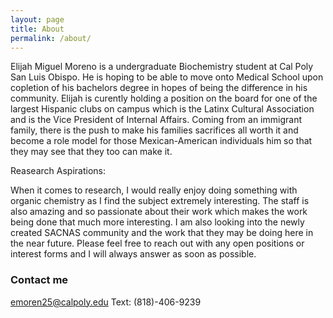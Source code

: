 ```yaml
---
layout: page
title: About
permalink: /about/
---
```


Elijah Miguel Moreno is a undergraduate Biochemistry student at Cal Poly San Luis Obispo. He is hoping to be able to move onto Medical School upon copletion of his bachelors degree in hopes of being the difference in his community. Elijah is curently holding a position on the board for one of the largest Hispanic clubs on campus which is the Latinx Cultural Association and is the Vice President of Internal Affairs. Coming from an immigrant family, there is the push to make his families sacrifices all worth it and become a role model for those Mexican-American individuals him so that they may see that they too can make it.

Reasearch Aspirations: 

When it comes to research, I would really enjoy doing something with organic chemistry as I find the subject extremely interesting. The staff is also amazing and so passionate about their work which makes the work being done that much more interesting. I am also looking into the newly created SACNAS community and the work that they may be doing here in the near future. Please feel free to reach out with any open positions or interest forms and I will always answer as soon as possible.

### Contact me

[emoren25@calpoly.edu](mailto:emoren25@calpoly.edu)
Text: (818)-406-9239
